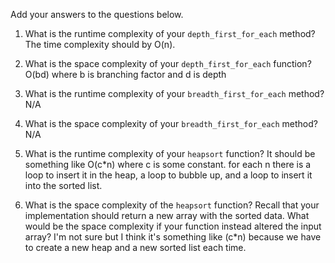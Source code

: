 Add your answers to the questions below.

1. What is the runtime complexity of your `depth_first_for_each` method?
The time complexity should by O(n).

2. What is the space complexity of your `depth_first_for_each` function?
O(bd) where b is branching factor and d is depth


3. What is the runtime complexity of your `breadth_first_for_each` method?
N/A

4. What is the space complexity of your `breadth_first_for_each` method?
N/A

5. What is the runtime complexity of your `heapsort` function?
It should be something like O(c*n) where c is some constant. for each n there is a loop to insert it in the heap, a loop to bubble up, and a loop to insert it into the sorted list.

6. What is the space complexity of the `heapsort` function? Recall that your implementation should return a new array with the sorted data. What would be the space complexity if your function instead altered the input array?
I'm not sure but I think it's something like (c*n) because we have to create a new heap and a new sorted list each time.